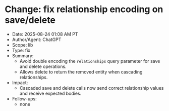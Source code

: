 # Change: fix relationship encoding on save/delete

- Date: 2025-08-24 01:08 AM PT
- Author/Agent: ChatGPT
- Scope: lib
- Type: fix
- Summary:
  - Avoid double encoding the `relationships` query parameter for save and delete operations.
  - Allows delete to return the removed entity when cascading relationships.
- Impact:
  - Cascaded save and delete calls now send correct relationship values and receive expected bodies.
- Follow-ups:
  - none
